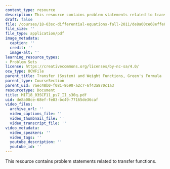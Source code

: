 ```yaml
---
content_type: resource
description: This resource contains problem statements related to transfer functions.
draft: false
file: /courses/18-03sc-differential-equations-fall-2011/de8a00ce68effe83bc4977165de36caf_MIT18_03SCF11_ps7_II_s30q.pdf
file_size: ''
file_type: application/pdf
image_metadata:
  caption: ''
  credit: ''
  image-alt: ''
learning_resource_types:
- Problem Sets
license: https://creativecommons.org/licenses/by-nc-sa/4.0/
ocw_type: OCWFile
parent_title: Transfer (System) and Weight Functions, Green's Formula
parent_type: CourseSection
parent_uid: 7aec48b0-f081-8690-a2c7-6f43a870c1a3
resourcetype: Document
title: MIT18_03SCF11_ps7_II_s30q.pdf
uid: de8a00ce-68ef-fe83-bc49-77165de36caf
video_files:
  archive_url: ''
  video_captions_file: ''
  video_thumbnail_file: ''
  video_transcript_file: ''
video_metadata:
  video_speakers: ''
  video_tags: ''
  youtube_description: ''
  youtube_id: ''
---
```

This resource contains problem statements related to transfer functions.